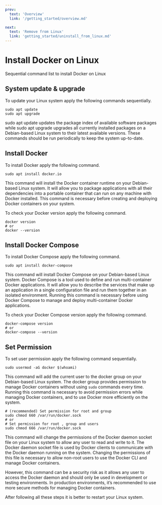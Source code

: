 ```yaml
---
prev:
  text: 'Overview'
  link: '/getting_started/overview.md'

next:
  text: 'Remove from Linux'
  link: 'getting_started/uninstall_from_linux.md'
---
```


# Install Docker on Linux

Sequential command list to install Docker on Linux

## System update & upgrade

To update your Linux system apply the following commands sequentially.

```shell
sudo apt update
sudo apt upgrade
```

sudo apt update updates the package index of available software packages while sudo apt upgrade upgrades all currently installed packages on a Debian-based Linux system to their latest available versions. These commands should be run periodically to keep the system up-to-date.

## Install Docker

To install Docker apply the following command.

```shell
sudo apt install docker.io
```

This command will install the Docker container runtime on your Debian-based Linux system. It will allow you to package applications with all their dependencies into a portable container that can run on any machine with Docker installed. This command is necessary before creating and deploying Docker containers on your system.

To check your Docker version apply the following command.

```shell
docker version
# or
docker --version
```

## Install Docker Compose

To install Docker Compose apply the following command.

```shell
sudo apt install docker-compose
```

This command will install Docker Compose on your Debian-based Linux system. Docker Compose is a tool used to define and run multi-container Docker applications. It will allow you to describe the services that make up an application in a single configuration file and run them together in an isolated environment. Running this command is necessary before using Docker Compose to manage and deploy multi-container Docker applications.

To check your Docker Compose version apply the following command.

```shell
docker-compose version
# or
docker-compose --version
```

## Set Permission

To set user permission apply the following command sequentially.

```shell
sudo usermod -aG docker $(whoami)
```

This command will add the current user to the docker group on your Debian-based Linux system. The docker group provides permission to manage Docker containers without using `sudo` commands every time. Running this command is necessary to avoid permission errors while managing Docker containers, and to use Docker more efficiently on the system.

```shell
# (recommended) Set permission for root and group 
sudo chmod 660 /var/run/docker.sock
# or 
# Set permission for root , group and users 
sudo chmod 666 /var/run/docker.sock
```

This command will change the permissions of the Docker daemon socket file on your Linux system to allow any user to read and write to it. The Docker daemon socket file is used by Docker clients to communicate with the Docker daemon running on the system. Changing the permissions of this file is necessary to allow non-root users to use the Docker CLI and manage Docker containers.

However, this command can be a security risk as it allows any user to access the Docker daemon and should only be used in development or testing environments. In production environments, it’s recommended to use more secure methods for managing Docker containers.

After following all these steps it is better to restart your Linux system.
